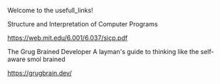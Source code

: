 Welcome to the usefull_links!


Structure and Interpretation of Computer Programs

https://web.mit.edu/6.001/6.037/sicp.pdf

The Grug Brained Developer
A layman's guide to thinking like the self-aware smol brained

https://grugbrain.dev/
